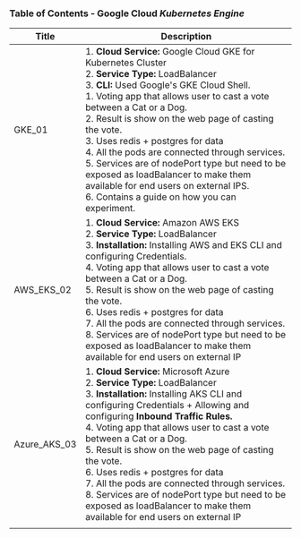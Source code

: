 ### Table of Contents - Google Cloud *Kubernetes Engine*

| Title        | Description                                                                                                                                                                                                                                                                                                                                                                                                                                                                                                                                                        |
| ------------ | ------------------------------------------------------------------------------------------------------------------------------------------------------------------------------------------------------------------------------------------------------------------------------------------------------------------------------------------------------------------------------------------------------------------------------------------------------------------------------------------------------------------------------------------------------------------ |
| GKE_01       | 1. **Cloud Service:** Google Cloud GKE for Kubernetes Cluster<br>2. **Service Type:** LoadBalancer<br>3. **CLI:** Used Google's GKE Cloud Shell.<br>1. Voting app that allows user to cast a vote between a Cat or a Dog.<br>2. Result is show on the web page of casting the vote.<br>3. Uses redis + postgres for data<br>4. All the pods are connected through services.<br>5. Services are of nodePort type but need to be exposed as loadBalancer to make them available for end users on external IPS.<br>6. Contains a guide on how you can experiment.     |
| AWS_EKS_02   | 1. **Cloud Service:** Amazon AWS EKS<br>2. **Service Type:** LoadBalancer<br>3. **Installation:** Installing AWS and EKS CLI and configuring Credentials.<br>4. Voting app that allows user to cast a vote between a Cat or a Dog.<br>5. Result is show on the web page of casting the vote.<br>6. Uses redis + postgres for data<br>7. All the pods are connected through services.<br>8. Services are of nodePort type but need to be exposed as loadBalancer to make them available for end users on external IP                                                |
| Azure_AKS_03 | 1. **Cloud Service:** Microsoft Azure <br>2. **Service Type:** LoadBalancer<br>3. **Installation:** Installing AKS CLI and configuring Credentials + Allowing and configuring **Inbound Traffic Rules.**<br>4. Voting app that allows user to cast a vote between a Cat or a Dog.<br>5. Result is show on the web page of casting the vote.<br>6. Uses redis + postgres for data<br>7. All the pods are connected through services.<br>8. Services are of nodePort type but need to be exposed as loadBalancer to make them available for end users on external IP |
|              |                                                                                                                                                                                                                                                                                                                                                                                                                                                                                                                                                                    |
